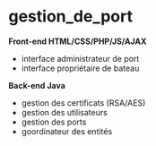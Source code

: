 # gestion_de_port

**Front-end HTML/CSS/PHP/JS/AJAX**  
- interface administrateur de port  
- interface propriétaire de bateau  

**Back-end Java**  
- gestion des certificats (RSA/AES)  
- gestion des utilisateurs  
- gestion des ports  
- goordinateur des entités  
